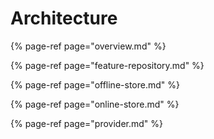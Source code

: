 # Architecture

{% page-ref page="overview.md" %}

{% page-ref page="feature-repository.md" %}

{% page-ref page="offline-store.md" %}

{% page-ref page="online-store.md" %}

{% page-ref page="provider.md" %}

